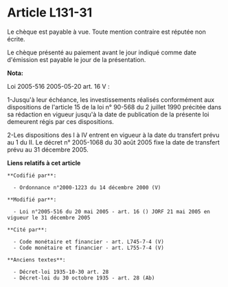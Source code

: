 # Article L131-31

Le chèque est payable à vue. Toute mention contraire est réputée non écrite.

Le chèque présenté au paiement avant le jour indiqué comme date d'émission est payable le jour de la présentation.

**Nota:**

Loi 2005-516 2005-05-20 art. 16 V : 

1-Jusqu'à leur échéance, les investissements réalisés conformément aux dispositions de l'article 15 de la loi n° 90-568 du 2
juillet 1990 précitée dans sa rédaction en vigueur jusqu'à la date de publication de la présente loi demeurent régis par ces
dispositions. 

2-Les dispositions des I à IV entrent en vigueur à la date du transfert prévu au 1 du II. Le décret n° 2005-1068 du 30 août
2005 fixe la date de transfert prévu au 31 décembre 2005.

**Liens relatifs à cet article**

	**Codifié par**:

	  - Ordonnance n°2000-1223 du 14 décembre 2000 (V)

	**Modifié par**:

	  - Loi n°2005-516 du 20 mai 2005 - art. 16 () JORF 21 mai 2005 en vigueur le 31 décembre 2005

	**Cité par**:

	  - Code monétaire et financier - art. L745-7-4 (V)
	  - Code monétaire et financier - art. L755-7-4 (V)

	**Anciens textes**:

	  - Décret-loi 1935-10-30 art. 28
	  - Décret-loi du 30 octobre 1935 - art. 28 (Ab)

